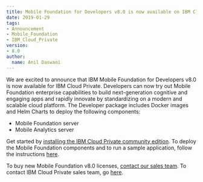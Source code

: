 ```yaml
---
title: Mobile Foundation for Developers v8.0 is now available on IBM Cloud Private
date: 2019-01-29
tags:
- Announcement
- Mobile_Foundation
- IBM_Cloud_Private
version:
- 8.0
author:
  name: Anil Daswani
---
```

We are excited to announce that IBM Mobile Foundation for Developers v8.0 is now available for IBM Cloud Private. Developers can now try out Mobile Foundation enterprise capabilities to build next-generation cognitive and engaging apps and rapidly innovate by standardizing on a modern and scalable cloud platform. The Developer package includes Docker images and Helm Charts to deploy the following components:
* Mobile Foundation server
* Mobile Analytics server

Get started by [installing the IBM Cloud Private community edition](https://www.ibm.com/support/knowledgecenter/SSBS6K_3.1.1/installing/install_containers.html). To deploy the Mobile Foundation components and to run a sample application, follow the instructions [here](https://mobilefirstplatform.ibmcloud.com/tutorials/en/foundation/8.0/bluemix/mobilefirst-community-edition-on-icp/).

To buy new Mobile Foundation v8.0 licenses, [contact our sales team](https://www.ibm.com/cloud/mobile-foundation). To contact IBM Cloud Private sales team, go [here](https://www.ibm.com/us-en/marketplace/ibm-cloud-private/purchase).
